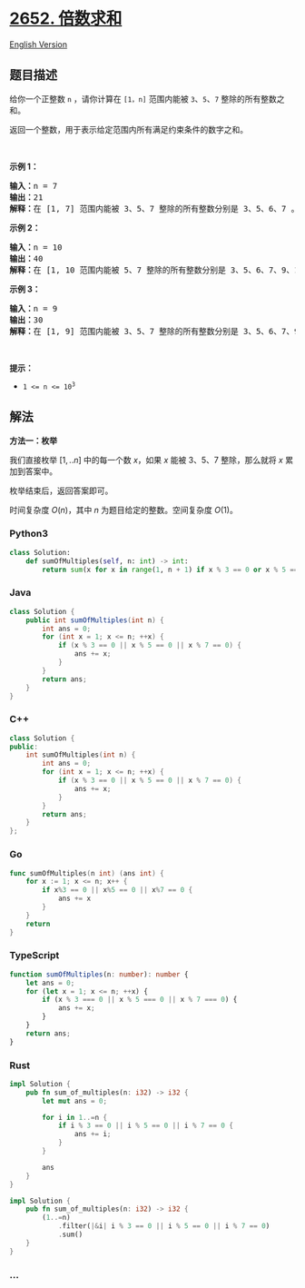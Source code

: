# [2652. 倍数求和](https://leetcode.cn/problems/sum-multiples)

[English Version](/solution/2600-2699/2652.Sum%20Multiples/README_EN.md)

## 题目描述

<!-- 这里写题目描述 -->

<p>给你一个正整数 <code>n</code> ，请你计算在 <code>[1，n]</code> 范围内能被 <code>3</code>、<code>5</code>、<code>7</code> 整除的所有整数之和。</p>

<p>返回一个整数，用于表示给定范围内所有满足约束条件的数字之和。</p>

<p>&nbsp;</p>

<p><strong>示例 1：</strong></p>

<pre><strong>输入：</strong>n = 7
<strong>输出：</strong>21
<strong>解释：</strong>在 [1, 7] 范围内能被 3、5、7 整除的所有整数分别是 3、5、6、7 。数字之和为 21 。
</pre>

<p><strong>示例 2：</strong></p>

<pre><strong>输入：</strong>n = 10
<strong>输出：</strong>40
<strong>解释：</strong>在 [1, 10 范围内能被 5、7 整除的所有整数分别是 3、5、6、7、9、10 。数字之和为 40 。
</pre>

<p><strong>示例 3：</strong></p>

<pre><strong>输入：</strong>n = 9
<strong>输出：</strong>30
<strong>解释：</strong>在 [1, 9] 范围内能被 3、5、7 整除的所有整数分别是 3、5、6、7、9 。数字之和为 30 。
</pre>

<p>&nbsp;</p>

<p><strong>提示：</strong></p>

<ul>
	<li><code>1 &lt;= n &lt;= 10<sup>3</sup></code></li>
</ul>

## 解法

<!-- 这里可写通用的实现逻辑 -->

**方法一：枚举**

我们直接枚举 $[1,..n]$ 中的每一个数 $x$，如果 $x$ 能被 $3$、$5$、$7$ 整除，那么就将 $x$ 累加到答案中。

枚举结束后，返回答案即可。

时间复杂度 $O(n)$，其中 $n$ 为题目给定的整数。空间复杂度 $O(1)$。

<!-- tabs:start -->

### **Python3**

<!-- 这里可写当前语言的特殊实现逻辑 -->

```python
class Solution:
    def sumOfMultiples(self, n: int) -> int:
        return sum(x for x in range(1, n + 1) if x % 3 == 0 or x % 5 == 0 or x % 7 == 0)
```

### **Java**

<!-- 这里可写当前语言的特殊实现逻辑 -->

```java
class Solution {
    public int sumOfMultiples(int n) {
        int ans = 0;
        for (int x = 1; x <= n; ++x) {
            if (x % 3 == 0 || x % 5 == 0 || x % 7 == 0) {
                ans += x;
            }
        }
        return ans;
    }
}
```

### **C++**

```cpp
class Solution {
public:
    int sumOfMultiples(int n) {
        int ans = 0;
        for (int x = 1; x <= n; ++x) {
            if (x % 3 == 0 || x % 5 == 0 || x % 7 == 0) {
                ans += x;
            }
        }
        return ans;
    }
};
```

### **Go**

```go
func sumOfMultiples(n int) (ans int) {
	for x := 1; x <= n; x++ {
		if x%3 == 0 || x%5 == 0 || x%7 == 0 {
			ans += x
		}
	}
	return
}
```

### **TypeScript**

```ts
function sumOfMultiples(n: number): number {
    let ans = 0;
    for (let x = 1; x <= n; ++x) {
        if (x % 3 === 0 || x % 5 === 0 || x % 7 === 0) {
            ans += x;
        }
    }
    return ans;
}
```

### **Rust**

```rust
impl Solution {
    pub fn sum_of_multiples(n: i32) -> i32 {
        let mut ans = 0;

        for i in 1..=n {
            if i % 3 == 0 || i % 5 == 0 || i % 7 == 0 {
                ans += i;
            }
        }

        ans
    }
}
```

```rust
impl Solution {
    pub fn sum_of_multiples(n: i32) -> i32 {
        (1..=n)
            .filter(|&i| i % 3 == 0 || i % 5 == 0 || i % 7 == 0)
            .sum()
    }
}
```

### **...**

```

```

<!-- tabs:end -->
